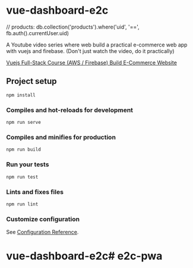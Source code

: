 

# vue-dashboard-e2c

//  products: db.collection('products').where('uid', '==', fb.auth().currentUser.uid)
        

A Youtube video series where web build a practical e-commerce web app with vuejs and firebase. (Don't just watch the video, do it practically)

[Vuejs Full-Stack Course (AWS / Firebase) Build E-Commerce Website
](https://www.youtube.com/watch?v=UrUuvNyK-Os&list=PLB4AdipoHpxYPjGo0n2m6tmCLud_iSEbv)

## Project setup
```
npm install
```

### Compiles and hot-reloads for development
```
npm run serve
```

### Compiles and minifies for production
```
npm run build
```

### Run your tests
```
npm run test
```

### Lints and fixes files
```
npm run lint
```

### Customize configuration
See [Configuration Reference](https://cli.vuejs.org/config/).
# vue-dashboard-e2c#   e 2 c - p w a  
 
